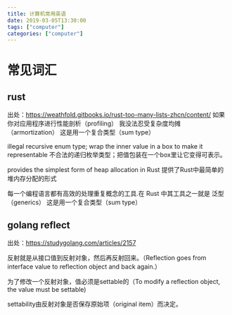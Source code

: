 ```yaml
---
title: 计算机常用英语
date: 2019-03-05T13:30:00
tags: ["computer"]
categories: ["computer"]
---
```

# 常见词汇
## rust
出处：https://weathfold.gitbooks.io/rust-too-many-lists-zhcn/content/
如果你对应用程序进行性能剖析（profiling）
我没法忍受复杂度均摊（armortization）
这是用一个复合类型（sum type）

illegal recursive enum type; wrap the inner value in a box to make it representable 不合法的递归枚举类型；把值包装在一个box里让它变得可表示。

provides the simplest form of heap allocation in Rust
提供了Rust中最简单的堆内存分配的形式

每一个编程语言都有高效的处理重复概念的工具.在 Rust 中其工具之一就是 泛型（generics）
这是用一个复合类型（sum type）
## golang reflect
出处：https://studygolang.com/articles/2157

反射就是从接口值到反射对象，然后再反射回来。（Reflection goes from interface value to reflection object and back again.）

为了修改一个反射对象，值必须是settable的（To modify a reflection object, the value must be settable)

settability由反射对象是否保存原始项（original item）而决定。
